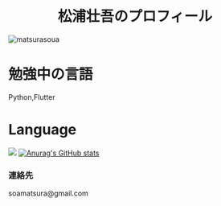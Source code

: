 <h1 align="center">松浦壮吾のプロフィール</h1>
<p align="left"> <img src="https://komarev.com/ghpvc/?username=matsurasoua&label=Profile%20views&color=0e75b6&style=flat" alt="matsurasoua" /> </p>

# 勉強中の言語 
Python,Flutter
# Language
<img src='https://github-readme-stats.vercel.app/api/top-langs/?username=matsurasoua&layout=compact&theme=dracula'></img>
[![Anurag's GitHub stats](https://github-readme-stats.vercel.app/api?username=matsurasoua&theme=onedark)](https://github.com/anuraghazra/github-readme-stats)

<h3>連絡先</h3>
soamatsura@gmail.com
